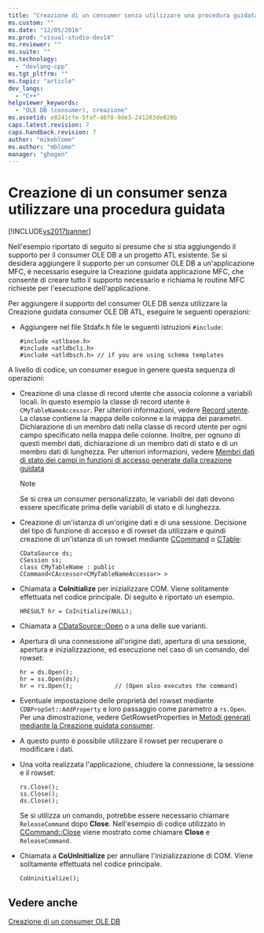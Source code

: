 ```yaml
---
title: "Creazione di un consumer senza utilizzare una procedura guidata | Microsoft Docs"
ms.custom: ""
ms.date: "12/05/2016"
ms.prod: "visual-studio-dev14"
ms.reviewer: ""
ms.suite: ""
ms.technology: 
  - "devlang-cpp"
ms.tgt_pltfrm: ""
ms.topic: "article"
dev_langs: 
  - "C++"
helpviewer_keywords: 
  - "OLE DB (consumer), creazione"
ms.assetid: e8241cfe-5faf-48f8-9de3-241203de020b
caps.latest.revision: 7
caps.handback.revision: 7
author: "mikeblome"
ms.author: "mblome"
manager: "ghogen"
---
```

# Creazione di un consumer senza utilizzare una procedura guidata
[!INCLUDE[vs2017banner](../../assembler/inline/includes/vs2017banner.md)]

Nell'esempio riportato di seguito si presume che si stia aggiungendo il supporto per il consumer OLE DB a un progetto ATL esistente.  Se si desidera aggiungere il supporto per un consumer OLE DB a un'applicazione MFC, è necessario eseguire la Creazione guidata applicazione MFC, che consente di creare tutto il supporto necessario e richiama le routine MFC richieste per l'esecuzione dell'applicazione.  
  
 Per aggiungere il supporto del consumer OLE DB senza utilizzare la Creazione guidata consumer OLE DB ATL, eseguire le seguenti operazioni:  
  
-   Aggiungere nel file Stdafx.h file le seguenti istruzioni `#include`:  
  
    ```  
    #include <atlbase.h>  
    #include <atldbcli.h>  
    #include <atldbsch.h> // if you are using schema templates  
    ```  
  
 A livello di codice, un consumer esegue in genere questa sequenza di operazioni:  
  
-   Creazione di una classe di record utente che associa colonne a variabili locali.  In questo esempio la classe di record utente è `CMyTableNameAccessor`. Per ulteriori informazioni, vedere [Record utente](../../data/oledb/user-records.md).  La classe contiene la mappa delle colonne e la mappa dei parametri.  Dichiarazione di un membro dati nella classe di record utente per ogni campo specificato nella mappa delle colonne. Inoltre, per ognuno di questi membri dati, dichiarazione di un membro dati di stato e di un membro dati di lunghezza.  Per ulteriori informazioni, vedere [Membri dati di stato dei campi in funzioni di accesso generate dalla creazione guidata](../../data/oledb/field-status-data-members-in-wizard-generated-accessors.md)  
  
    > [!NOTE]
    >  Se si crea un consumer personalizzato, le variabili dei dati devono essere specificate prima delle variabili di stato e di lunghezza.  
  
-   Creazione di un'istanza di un'origine dati e di una sessione.  Decisione del tipo di funzione di accesso e di rowset da utilizzare e quindi creazione di un'istanza di un rowset mediante [CCommand](../../data/oledb/ccommand-class.md) o [CTable](../../data/oledb/ctable-class.md):  
  
    ```  
    CDataSource ds;  
    CSession ss;  
    class CMyTableName : public CCommand<CAccessor<CMyTableNameAccessor> >  
    ```  
  
-   Chiamata a **CoInitialize** per inizializzare COM.  Viene solitamente effettuata nel codice principale.  Di seguito è riportato un esempio.  
  
    ```  
    HRESULT hr = CoInitialize(NULL);  
    ```  
  
-   Chiamata a [CDataSource::Open](../../data/oledb/cdatasource-open.md) o a una delle sue varianti.  
  
-   Apertura di una connessione all'origine dati, apertura di una sessione, apertura e inizializzazione, ed esecuzione nel caso di un comando, del rowset:  
  
    ```  
    hr = ds.Open();  
    hr = ss.Open(ds);  
    hr = rs.Open();            // (Open also executes the command)  
    ```  
  
-   Eventuale impostazione delle proprietà del rowset mediante `CDBPropSet::AddProperty` e loro passaggio come parametro a `rs.Open`.  Per una dimostrazione, vedere GetRowsetProperties in [Metodi generati mediante la Creazione guidata consumer](../../data/oledb/consumer-wizard-generated-methods.md).  
  
-   A questo punto è possibile utilizzare il rowset per recuperare o modificare i dati.  
  
-   Una volta realizzata l'applicazione, chiudere la connessione, la sessione e il rowset:  
  
    ```  
    rs.Close();  
    ss.Close();  
    ds.Close();  
    ```  
  
     Se si utilizza un comando, potrebbe essere necessario chiamare `ReleaseCommand` dopo **Close**.  Nell'esempio di codice utilizzato in [CCommand::Close](../../data/oledb/ccommand-close.md) viene mostrato come chiamare **Close** e `ReleaseCommand`.  
  
-   Chiamata a **CoUnInitialize** per annullare l'inizializzazione di COM.  Viene solitamente effettuata nel codice principale.  
  
    ```  
    CoUninitialize();  
    ```  
  
## Vedere anche  
 [Creazione di un consumer OLE DB](../../data/oledb/creating-an-ole-db-consumer.md)